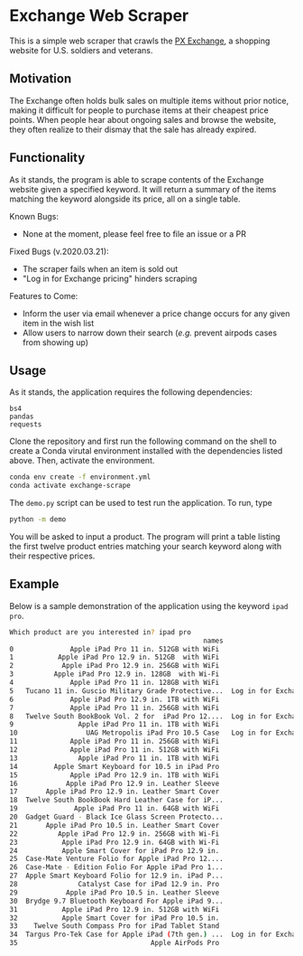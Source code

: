 # Exchange Web Scraper

This is a simple web scraper that crawls the [PX Exchange](http://www.shopmyexchange.com), a shopping website for U.S. soldiers and veterans. 

## Motivation

The Exchange often holds bulk sales on multiple items without prior notice, making it difficult for people to purchase items at their cheapest price points. When people hear about ongoing sales and browse the website, they often realize to their dismay that the sale has already expired. 

## Functionality

As it stands, the program is able to scrape contents of the Exchange website given a specified keyword. It will return a summary of the items matching the keyword alongside its price, all on a single table. 

Known Bugs:
- None at the moment, please feel free to file an issue or a PR

Fixed Bugs (v.2020.03.21):
- The scraper fails when an item is sold out
- "Log in for Exchange pricing" hinders scraping

Features to Come:
- Inform the user via email whenever a price change occurs for any given item in the wish list
- Allow users to narrow down their search (*e.g.* prevent airpods cases from showing up)

## Usage

As it stands, the application requires the following dependencies:

```
bs4
pandas
requests
```

Clone the repository and first run the following command on the shell to create a Conda virutal environment installed with the dependencies listed above. Then, activate the environment.

```bash
conda env create -f environment.yml
conda activate exchange-scrape
```

The `demo.py` script can be used to test run the application. To run, type

```bash
python -m demo
```

You will be asked to input a product. The program will print a table listing the first twelve product entries matching your search keyword along with their respective prices. 

## Example

Below is a sample demonstration of the application using the keyword `ipad pro`. 

```bash
Which product are you interested in? ipad pro
                                                names                       prices
0              Apple iPad Pro 11 in. 512GB with WiFi                   Coming Soon
1           Apple iPad Pro 12.9 in. 512GB  with WiFi                   Coming Soon
2            Apple iPad Pro 12.9 in. 256GB with WiFi                   Coming Soon
3          Apple iPad Pro 12.9 in. 128GB  with Wi-Fi                   Coming Soon
4              Apple iPad Pro 11 in. 128GB with WiFi                   Coming Soon
5   Tucano 11 in. Guscio Military Grade Protective...  Log in for Exchange pricing
6              Apple iPad Pro 12.9 in. 1TB with WiFi                   Coming Soon
7              Apple iPad Pro 11 in. 256GB with WiFi                   Coming Soon
8   Twelve South BookBook Vol. 2 for  iPad Pro 12....  Log in for Exchange pricing
9                Apple iPad Pro 11 in. 1TB with WiFi                   Coming Soon
10                 UAG Metropolis iPad Pro 10.5 Case   Log in for Exchange pricing
11             Apple iPad Pro 11 in. 256GB with WiFi                       $938.00
12             Apple iPad Pro 11 in. 512GB with WiFi                     $1,139.00
13               Apple iPad Pro 11 in. 1TB with WiFi                     $1,349.00
14         Apple Smart Keyboard for 10.5 in iPad Pro                       $158.00
15             Apple iPad Pro 12.9 in. 1TB with WiFi                     $1,549.00
16            Apple iPad Pro 12.9 in. Leather Sleeve                       $148.00
17       Apple iPad Pro 12.9 in. Leather Smart Cover                        $78.00
18  Twelve South BookBook Hard Leather Case for iP...                       $69.95
19              Apple iPad Pro 11 in. 64GB with WiFi                       $739.00
20  Gadget Guard - Black Ice Glass Screen Protecto...                       $38.95
21       Apple iPad Pro 10.5 in. Leather Smart Cover                        $68.00
22          Apple iPad Pro 12.9 in. 256GB with Wi-Fi                     $1,139.00
23           Apple iPad Pro 12.9 in. 64GB with Wi-Fi                       $989.00
24           Apple Smart Cover for iPad Pro 12.9 in.                        $58.00
25  Case-Mate Venture Folio for Apple iPad Pro 12....                       $42.95
26  Case-Mate - Edition Folio For Apple iPad Pro 1...                       $42.95
27  Apple Smart Keyboard Folio for 12.9 in. iPad P...                      $198.00
28               Catalyst Case for iPad 12.9 in. Pro                       $110.00
29            Apple iPad Pro 10.5 in. Leather Sleeve                       $128.00
30  Brydge 9.7 Bluetooth Keyboard For Apple iPad 9...                       $99.99
31           Apple iPad Pro 12.9 in. 512GB with WiFi                     $1,339.00
32           Apple Smart Cover for iPad Pro 10.5 in.                        $48.00
33    Twelve South Compass Pro for iPad Tablet Stand                        $55.00
34  Targus Pro-Tek Case for Apple iPad (7th gen.) ...  Log in for Exchange pricing
35                                 Apple AirPods Pro                       $248.00
```

